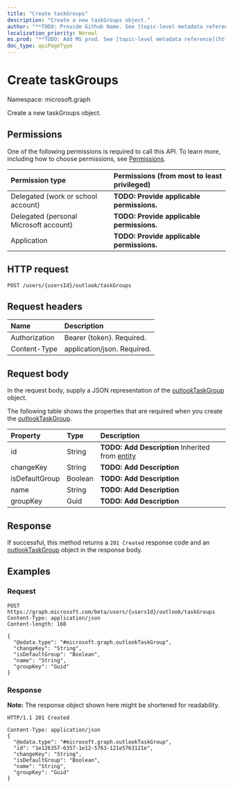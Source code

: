 ```yaml
---
title: "Create taskGroups"
description: "Create a new taskGroups object."
author: "**TODO: Provide Github Name. See [topic-level metadata reference](https://msgo.azurewebsites.net/add/document/guidelines/metadata.html#topic-level-metadata)**"
localization_priority: Normal
ms.prod: "**TODO: Add MS prod. See [topic-level metadata reference](https://msgo.azurewebsites.net/add/document/guidelines/metadata.html#topic-level-metadata)**"
doc_type: apiPageType
---
```


# Create taskGroups
Namespace: microsoft.graph

Create a new taskGroups object.

## Permissions
One of the following permissions is required to call this API. To learn more, including how to choose permissions, see [Permissions](/graph/permissions-reference).

|Permission type|Permissions (from most to least privileged)|
|:---|:---|
|Delegated (work or school account)|**TODO: Provide applicable permissions.**|
|Delegated (personal Microsoft account)|**TODO: Provide applicable permissions.**|
|Application|**TODO: Provide applicable permissions.**|

## HTTP request

<!-- {
  "blockType": "ignored"
}
-->
``` http
POST /users/{usersId}/outlook/taskGroups
```

## Request headers
|Name|Description|
|:---|:---|
|Authorization|Bearer {token}. Required.|
|Content-Type|application/json. Required.|

## Request body
In the request body, supply a JSON representation of the [outlookTaskGroup](../resources/outlooktaskgroup.md) object.

The following table shows the properties that are required when you create the [outlookTaskGroup](../resources/outlooktaskgroup.md).

|Property|Type|Description|
|:---|:---|:---|
|id|String|**TODO: Add Description** Inherited from [entity](../resources/entity.md)|
|changeKey|String|**TODO: Add Description**|
|isDefaultGroup|Boolean|**TODO: Add Description**|
|name|String|**TODO: Add Description**|
|groupKey|Guid|**TODO: Add Description**|



## Response

If successful, this method returns a `201 Created` response code and an [outlookTaskGroup](../resources/outlooktaskgroup.md) object in the response body.

## Examples

### Request
<!-- {
  "blockType": "request",
  "name": "create_outlooktaskgroup_from_"
}
-->
``` http
POST https://graph.microsoft.com/beta/users/{usersId}/outlook/taskGroups
Content-Type: application/json
Content-length: 160

{
  "@odata.type": "#microsoft.graph.outlookTaskGroup",
  "changeKey": "String",
  "isDefaultGroup": "Boolean",
  "name": "String",
  "groupKey": "Guid"
}
```


### Response
**Note:** The response object shown here might be shortened for readability.
<!-- {
  "blockType": "response",
  "truncated": true,
  "@odata.type": "microsoft.graph.outlookTaskGroup"
}
-->
``` http
HTTP/1.1 201 Created

Content-Type: application/json
{
  "@odata.type": "#microsoft.graph.outlookTaskGroup",
  "id": "1e126357-6357-1e12-5763-121e5763121e",
  "changeKey": "String",
  "isDefaultGroup": "Boolean",
  "name": "String",
  "groupKey": "Guid"
}
```

